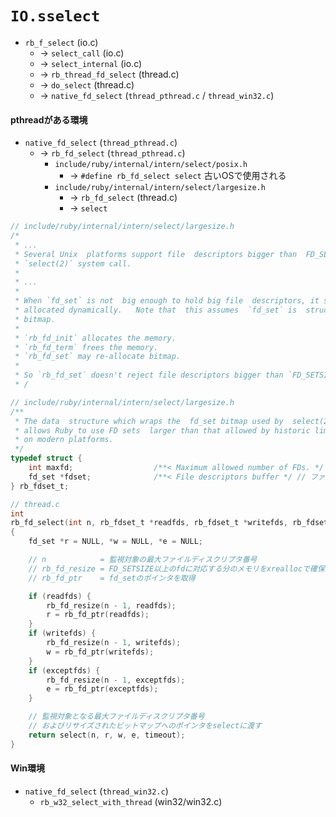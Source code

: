 # `IO.sselect`
- `rb_f_select` (io.c)
  - -> `select_call` (io.c)
  - -> `select_internal` (io.c)
  - -> `rb_thread_fd_select` (thread.c)
  - -> `do_select` (thread.c)
  - -> `native_fd_select` (`thread_pthread.c` / `thread_win32.c`)

#### pthreadがある環境
- `native_fd_select` (`thread_pthread.c`)
  - -> `rb_fd_select` (`thread_pthread.c`)
    - `include/ruby/internal/intern/select/posix.h`
      - -> `#define rb_fd_select select` 古いOSで使用される
    - `include/ruby/internal/intern/select/largesize.h`
      - -> `rb_fd_select` (thread.c)
      - -> `select`

```c
// include/ruby/internal/intern/select/largesize.h
/*
 * ...
 * Several Unix  platforms support file  descriptors bigger than  FD_SETSIZE in
 * `select(2)` system call.
 *
 * ...
 *
 * When `fd_set` is not  big enough to hold big file  descriptors, it should be
 * allocated dynamically.   Note that  this assumes  `fd_set` is  structured as
 * bitmap.
 *
 * `rb_fd_init` allocates the memory.
 * `rb_fd_term` frees the memory.
 * `rb_fd_set` may re-allocate bitmap.
 *
 * So `rb_fd_set` doesn't reject file descriptors bigger than `FD_SETSIZE`.
 * /
```

```c
// include/ruby/internal/intern/select/largesize.h
/**
 * The data  structure which wraps the  fd_set bitmap used by  select(2).  This
 * allows Ruby to use FD sets  larger than that allowed by historic limitations
 * on modern platforms.
 */
typedef struct {
    int maxfd;                  /**< Maximum allowed number of FDs. */ // 許可されるFDの最大数
    fd_set *fdset;              /**< File descriptors buffer */ // ファイルディスクリプタのバッファ
} rb_fdset_t;

// thread.c
int
rb_fd_select(int n, rb_fdset_t *readfds, rb_fdset_t *writefds, rb_fdset_t *exceptfds, struct timeval *timeout)
{
    fd_set *r = NULL, *w = NULL, *e = NULL;

    // n            = 監視対象の最大ファイルディスクリプタ番号
    // rb_fd_resize = FD_SETSIZE以上のfdに対応する分のメモリをxreallocで確保
    // rb_fd_ptr    = fd_setのポインタを取得

    if (readfds) {
        rb_fd_resize(n - 1, readfds);
        r = rb_fd_ptr(readfds);
    }
    if (writefds) {
        rb_fd_resize(n - 1, writefds);
        w = rb_fd_ptr(writefds);
    }
    if (exceptfds) {
        rb_fd_resize(n - 1, exceptfds);
        e = rb_fd_ptr(exceptfds);
    }

    // 監視対象となる最大ファイルディスクリプタ番号
    // およびリサイズされたビットマップへのポインタをselectに渡す
    return select(n, r, w, e, timeout);
}
```

#### Win環境
- `native_fd_select` (`thread_win32.c`)
  - `rb_w32_select_with_thread` (win32/win32.c)
